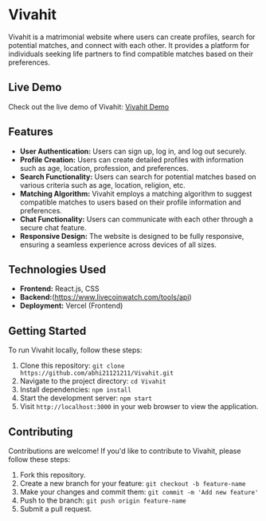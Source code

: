 # Vivahit

Vivahit is a matrimonial website where users can create profiles, search for potential matches, and connect with each other. It provides a platform for individuals seeking life partners to find compatible matches based on their preferences.

## Live Demo

Check out the live demo of Vivahit: [Vivahit Demo](https://vivahit-one.vercel.app/)

## Features

- **User Authentication:** Users can sign up, log in, and log out securely.
- **Profile Creation:** Users can create detailed profiles with information such as age, location, profession, and preferences.
- **Search Functionality:** Users can search for potential matches based on various criteria such as age, location, religion, etc.
- **Matching Algorithm:** Vivahit employs a matching algorithm to suggest compatible matches to users based on their profile information and preferences.
- **Chat Functionality:** Users can communicate with each other through a secure chat feature.
- **Responsive Design:** The website is designed to be fully responsive, ensuring a seamless experience across devices of all sizes.

## Technologies Used

- **Frontend:** React.js, CSS
- **Backend:**(https://www.livecoinwatch.com/tools/api)
- **Deployment:** Vercel (Frontend)

## Getting Started

To run Vivahit locally, follow these steps:

1. Clone this repository: `git clone https://github.com/abhi21121211/Vivahit.git`
2. Navigate to the project directory: `cd Vivahit`
3. Install dependencies: `npm install`
4. Start the development server: `npm start`
5. Visit `http://localhost:3000` in your web browser to view the application.

## Contributing

Contributions are welcome! If you'd like to contribute to Vivahit, please follow these steps:

1. Fork this repository.
2. Create a new branch for your feature: `git checkout -b feature-name`
3. Make your changes and commit them: `git commit -m 'Add new feature'`
4. Push to the branch: `git push origin feature-name`
5. Submit a pull request.

